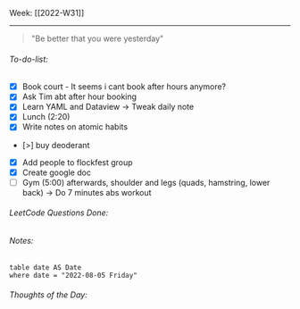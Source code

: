 Week: [[2022-W31]]
- - -
> "Be better that you were yesterday"

###### To-do-list:
- [x] Book court - It seems i cant book after hours anymore? 
- [x] Ask Tim abt after hour booking
- [x] Learn YAML and Dataview -> Tweak daily note
- [x] Lunch (2:20)
- [x] Write notes on atomic habits
- [>] buy deoderant
- [x] Add people to flockfest group
- [x] Create google doc
- [ ] Gym (5:00) afterwards, shoulder and legs (quads, hamstring, lower back) -> Do 7 minutes abs workout

###### LeetCode Questions Done:

###### Notes:

```dataview 
table date AS Date
where date = "2022-08-05 Friday"
```

###### Thoughts of the Day: